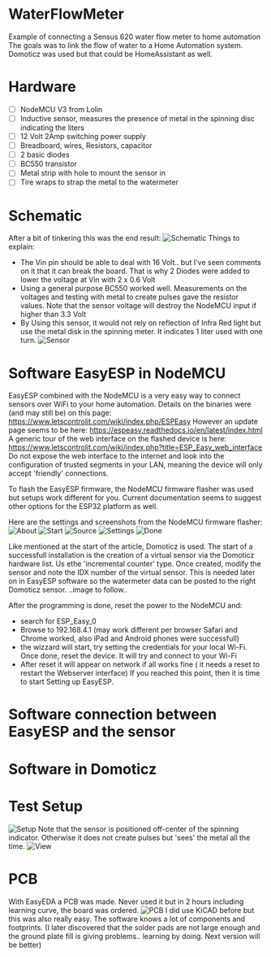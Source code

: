 # WaterFlowMeter
Example of connecting a Sensus 620 water flow meter to home automation
The goals was to link the flow of water to a Home Automation system. Domoticz was used but that could be HomeAssistant as well.

# Hardware
- [ ] NodeMCU V3 from Lolin
- [ ] Inductive sensor, measures the presence of metal in the spinning disc indicating the liters
- [ ] 12 Volt 2Amp switching power supply
- [ ] Breadboard, wires, Resistors, capacitor
- [ ] 2 basic diodes
- [ ] BC550 transistor
- [ ] Metal strip with hole to mount the sensor in
- [ ] Tire wraps to strap the metal to the watermeter

# Schematic
After a bit of tinkering this was the end result:
![Schematic](https://github.com/plando2act/WaterFlowMeter/blob/main/Schematic.PNG)
Things to explain:
- The Vin pin should be able to deal with 16 Volt.. but I've seen comments on it that it can break the board. That is why 2 Diodes were added to lower the voltage at Vin with 2 x 0.6 Volt
- Using a general purpose BC550 worked well. Measurements on the voltages and testing with metal to create pulses gave the resistor values. Note that the sensor voltage will destroy the NodeMCU input if higher than 3.3 Volt
- By Using this sensor, it would not rely on reflection of Infra Red light but use the metal disk in the spinning meter. It indicates 1 liter used with one turn.
![Sensor](https://github.com/plando2act/WaterFlowMeter/blob/main/Proximity%20sensor.PNG)

# Software EasyESP in NodeMCU
EasyESP combined with the NodeMCU is a very easy way to connect sensors over WiFi to your home automation.
Details on the binaries were (and may still be) on this page: https://www.letscontrolit.com/wiki/index.php/ESPEasy
However an update page seems to be here: https://espeasy.readthedocs.io/en/latest/index.html
A generic tour of the web interface on the flashed device is here: https://www.letscontrolit.com/wiki/index.php?title=ESP_Easy_web_interface
Do not expose the web interface to the internet and look into the configuration of trusted segments in your LAN, meaning the device will only accept 'friendly' connections.

To flash the EasyESP firmware, the NodeMCU firmware flasher was used but setups work different for you.
Current documentation seems to suggest other options for the ESP32 platform as well.

Here are the settings and screenshots from the NodeMCU firmware flasher:
![About](https://github.com/plando2act/WaterFlowMeter/blob/main/NodeMCUFirmware0.PNG)
![Start](https://github.com/plando2act/WaterFlowMeter/blob/main/NodeMCUFirmware1.PNG)
![Source](https://github.com/plando2act/WaterFlowMeter/blob/main/NodeMCUFirmware2.PNG)
![Settings](https://github.com/plando2act/WaterFlowMeter/blob/main/NodeMCUFirmware3.PNG)
![Done](https://github.com/plando2act/WaterFlowMeter/blob/main/NodeMCUFirmware44.PNG)

Like mentioned at the start of the article, Domoticz is used. The start of a successfull installation is the creation of a virtual sensor via the Domoticz hardware list. Us ethe 'incremental counter' type. Once created, modify the sensor and note the IDX number of the virtual sensor. This is needed later on in EasyESP software so the watermeter data can be posted to the right Domoticz sensor.
..image to follow..


After the programming is done, reset the power to the NodeMCU and: 
 - search for ESP_Easy_0
 - Browse to 192.168.4.1  (may work different per browser Safari and Chrome worked, also iPad and Android phones were successfull)
- the wizzard will start, try setting the credentials for your local Wi-Fi. Once done, reset the device. It will try and connect to your Wi-Fi
- After reset it will appear on network if all works fine ( it needs a reset to restart the Webserver interface) 
If you reached this point, then it is time to start Setting up EasyESP.

# Software connection between EasyESP and the sensor

# Software in Domoticz


# Test Setup
![Setup](https://github.com/plando2act/WaterFlowMeter/blob/main/1.jpg)
Note that the sensor is positioned off-center of the spinning indicator. Otherwise it does not create pulses but 'sees' the metal all the time.
![View](https://github.com/plando2act/WaterFlowMeter/blob/main/2.jpg)

# PCB 
With EasyEDA a PCB was made. Never used it but in 2 hours including learning curve, the board was ordered.
![PCB](https://github.com/plando2act/WaterFlowMeter/blob/main/PCB.PNG)
I did use KiCAD before but this was also really easy. The software knows a lot of components and footprints.
(I later discovered that the solder pads are not large enough and the ground plate fill is giving problems.. learning by doing. Next version will be better)
